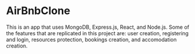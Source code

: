 # AirBnbClone
This is an app that uses MongoDB, Express.js, React, and Node.js.  Some of the features that are replicated in this project are: user creation, registering and login, resources protection, bookings creation, and accomodation creation. 
